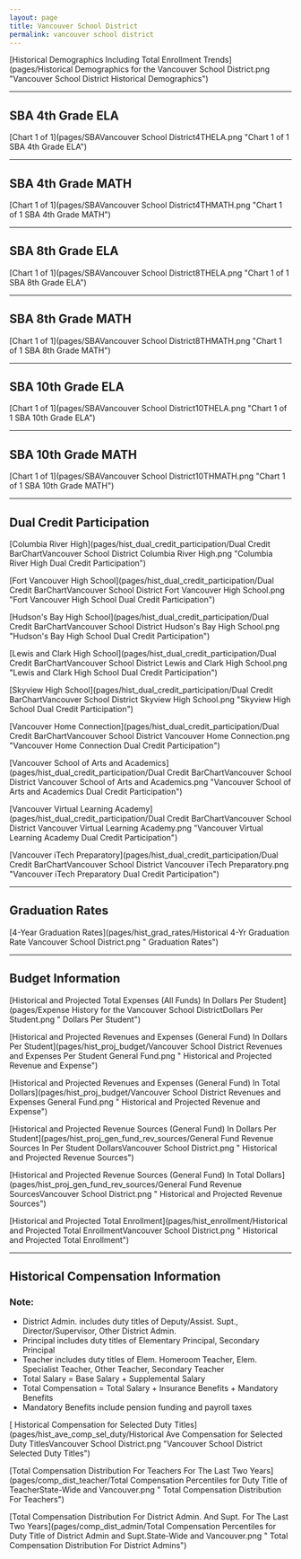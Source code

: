```yaml
---
layout: page
title: Vancouver School District
permalink: vancouver school district
---
```



[Historical Demographics Including Total Enrollment Trends](pages/Historical Demographics for the Vancouver School District.png "Vancouver School District Historical Demographics")

___

## SBA 4th Grade ELA

[Chart 1 of 1](pages/SBAVancouver School District4THELA.png "Chart 1 of 1 SBA 4th Grade ELA")


___

## SBA 4th Grade MATH

[Chart 1 of 1](pages/SBAVancouver School District4THMATH.png "Chart 1 of 1 SBA 4th Grade MATH")


___

## SBA 8th Grade ELA

[Chart 1 of 1](pages/SBAVancouver School District8THELA.png "Chart 1 of 1 SBA 8th Grade ELA")


___

## SBA 8th Grade MATH

[Chart 1 of 1](pages/SBAVancouver School District8THMATH.png "Chart 1 of 1 SBA 8th Grade MATH")


___

## SBA 10th Grade ELA

[Chart 1 of 1](pages/SBAVancouver School District10THELA.png "Chart 1 of 1 SBA 10th Grade ELA")


___

## SBA 10th Grade MATH

[Chart 1 of 1](pages/SBAVancouver School District10THMATH.png "Chart 1 of 1 SBA 10th Grade MATH")


___

## Dual Credit Participation

[Columbia River High](pages/hist_dual_credit_participation/Dual Credit BarChartVancouver School District Columbia River High.png "Columbia River High Dual Credit Participation")

[Fort Vancouver High School](pages/hist_dual_credit_participation/Dual Credit BarChartVancouver School District Fort Vancouver High School.png "Fort Vancouver High School Dual Credit Participation")

[Hudson's Bay High School](pages/hist_dual_credit_participation/Dual Credit BarChartVancouver School District Hudson's Bay High School.png "Hudson's Bay High School Dual Credit Participation")

[Lewis and Clark High School](pages/hist_dual_credit_participation/Dual Credit BarChartVancouver School District Lewis and Clark High School.png "Lewis and Clark High School Dual Credit Participation")

[Skyview High School](pages/hist_dual_credit_participation/Dual Credit BarChartVancouver School District Skyview High School.png "Skyview High School Dual Credit Participation")

[Vancouver Home Connection](pages/hist_dual_credit_participation/Dual Credit BarChartVancouver School District Vancouver Home Connection.png "Vancouver Home Connection Dual Credit Participation")

[Vancouver School of Arts and Academics](pages/hist_dual_credit_participation/Dual Credit BarChartVancouver School District Vancouver School of Arts and Academics.png "Vancouver School of Arts and Academics Dual Credit Participation")

[Vancouver Virtual Learning Academy](pages/hist_dual_credit_participation/Dual Credit BarChartVancouver School District Vancouver Virtual Learning Academy.png "Vancouver Virtual Learning Academy Dual Credit Participation")

[Vancouver iTech Preparatory](pages/hist_dual_credit_participation/Dual Credit BarChartVancouver School District Vancouver iTech Preparatory.png "Vancouver iTech Preparatory Dual Credit Participation")


___

## Graduation Rates

[4-Year Graduation Rates](pages/hist_grad_rates/Historical 4-Yr Graduation Rate Vancouver School District.png " Graduation Rates")


___

## Budget Information

[Historical and Projected Total Expenses (All Funds) In Dollars Per Student](pages/Expense History for the Vancouver School DistrictDollars Per Student.png " Dollars Per Student")

[Historical and Projected Revenues and Expenses (General Fund) In Dollars Per Student](pages/hist_proj_budget/Vancouver School District Revenues and Expenses Per Student General Fund.png " Historical and Projected Revenue and Expense")

[Historical and Projected Revenues and Expenses (General Fund) In Total Dollars](pages/hist_proj_budget/Vancouver School District Revenues and Expenses General Fund.png " Historical and Projected Revenue and Expense")

[Historical and Projected Revenue Sources (General Fund) In Dollars Per Student](pages/hist_proj_gen_fund_rev_sources/General Fund Revenue Sources In Per Student DollarsVancouver School District.png " Historical and Projected Revenue Sources")

[Historical and Projected Revenue Sources (General Fund) In Total Dollars](pages/hist_proj_gen_fund_rev_sources/General Fund Revenue SourcesVancouver School District.png " Historical and Projected Revenue Sources")

[Historical and Projected Total Enrollment](pages/hist_enrollment/Historical and Projected Total EnrollmentVancouver School District.png " Historical and Projected Total Enrollment")


___

## Historical Compensation Information
### Note:
- District Admin. includes duty titles of Deputy/Assist. Supt., Director/Supervisor, Other District Admin.
- Principal includes duty titles of Elementary Principal, Secondary Principal
- Teacher includes duty titles of Elem. Homeroom Teacher, Elem. Specialist Teacher, Other Teacher, Secondary Teacher
- Total Salary = Base Salary + Supplemental Salary
- Total Compensation = Total Salary + Insurance Benefits + Mandatory Benefits
- Mandatory Benefits include pension funding and payroll taxes

[ Historical Compensation for Selected Duty Titles](pages/hist_ave_comp_sel_duty/Historical Ave Compensation for Selected Duty TitlesVancouver School District.png "Vancouver School District Selected Duty Titles")

[Total Compensation Distribution For Teachers For The Last Two Years](pages/comp_dist_teacher/Total Compensation Percentiles for Duty Title of TeacherState-Wide and Vancouver.png " Total Compensation Distribution For Teachers")

[Total Compensation Distribution For District Admin. And Supt. For The Last Two Years](pages/comp_dist_admin/Total Compensation Percentiles for Duty Title of District Admin and Supt.State-Wide and Vancouver.png " Total Compensation Distribution For District Admins")


